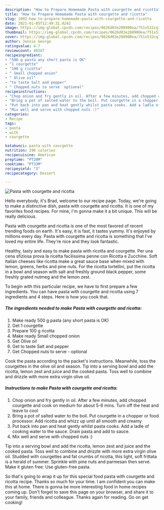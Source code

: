 ```yaml
---
description: "How to Prepare Homemade Pasta with courgette and ricotta"
title: "How to Prepare Homemade Pasta with courgette and ricotta"
slug: 1092-how-to-prepare-homemade-pasta-with-courgette-and-ricotta
date: 2021-01-05T12:49:31.024Z
image: https://img-global.cpcdn.com/recipes/0626d03e208900ea/751x532cq70/pasta-with-courgette-and-ricotta-recipe-main-photo.jpg
thumbnail: https://img-global.cpcdn.com/recipes/0626d03e208900ea/751x532cq70/pasta-with-courgette-and-ricotta-recipe-main-photo.jpg
cover: https://img-global.cpcdn.com/recipes/0626d03e208900ea/751x532cq70/pasta-with-courgette-and-ricotta-recipe-main-photo.jpg
author: Jennie George
ratingvalue: 4.7
reviewcount: 48247
recipeingredient:
- "500 g pasta any short pasta is OK"
- "1 courgette"
- "100 g ricotta"
- " Small chopped onion"
- " Olive oil"
- "to taste Salt and pepper"
- " Chopped nuts to serve  optional"
recipeinstructions:
- "Chop onion and fry gently in oil. After a few minutes, add chopped courgette and cook on medium for about 5-6 mins. Turn off the heat and leave to cool"
- "Bring a pot of salted water to the boil. Put courgette in a chopper or food processor. Add ricotta and whizz up until all smooth and creamy"
- "Put back into pan and heat gently whilst pasta cooks. Add a ladle of cooking water to the sauce. Drain pasta and add to sauce."
- "Mix well and serve with chopped nuts :)"
categories:
- Recipe
tags:
- pasta
- with
- courgette

katakunci: pasta with courgette 
nutrition: 296 calories
recipecuisine: American
preptime: "PT20M"
cooktime: "PT33M"
recipeyield: "3"
recipecategory: Dessert

---
```



![Pasta with courgette and ricotta](https://img-global.cpcdn.com/recipes/0626d03e208900ea/751x532cq70/pasta-with-courgette-and-ricotta-recipe-main-photo.jpg)

Hello everybody, it's Brad, welcome to our recipe page. Today, we're going to make a distinctive dish, pasta with courgette and ricotta. It is one of my favorites food recipes. For mine, I'm gonna make it a bit unique. This will be really delicious.

Pasta with courgette and ricotta is one of the most favored of recent trending foods on earth. It's easy, it is fast, it tastes yummy. It's enjoyed by millions every day. Pasta with courgette and ricotta is something that I've loved my entire life. They're nice and they look fantastic.

Healthy, tasty and easy to make pasta with ricotta and courgette. Per una cena sfiziosa prova la ricetta facilissima penne con Ricotta e Zucchine. Soft Italian cheeses like ricotta make a great sauce base when mixed with lemon, greens, herbs and pine nuts. For the ricotta tortellini, put the ricotta in a bowl and season with salt and freshly ground black pepper, some freshly grated nutmeg and the lemon zest.


To begin with this particular recipe, we have to first prepare a few ingredients. You can have pasta with courgette and ricotta using 7 ingredients and 4 steps. Here is how you cook that.

<!--inarticleads1-->

##### The ingredients needed to make Pasta with courgette and ricotta:

1. Make ready 500 g pasta (any short pasta is OK)
1. Get 1 courgette
1. Prepare 100 g ricotta
1. Make ready  Small chopped onion
1. Get  Olive oil
1. Get to taste Salt and pepper
1. Get  Chopped nuts to serve - optional


Cook the pasta according to the packet&#39;s instructions. Meanwhile, toss the courgettes in the olive oil and season. Tip into a serving bowl and add the ricotta, lemon zest and juice and the cooked pasta. Toss well to combine and drizzle with more extra virgin olive oil. 

<!--inarticleads2-->

##### Instructions to make Pasta with courgette and ricotta:

1. Chop onion and fry gently in oil. After a few minutes, add chopped courgette and cook on medium for about 5-6 mins. Turn off the heat and leave to cool
1. Bring a pot of salted water to the boil. Put courgette in a chopper or food processor. Add ricotta and whizz up until all smooth and creamy
1. Put back into pan and heat gently whilst pasta cooks. Add a ladle of cooking water to the sauce. Drain pasta and add to sauce.
1. Mix well and serve with chopped nuts :)


Tip into a serving bowl and add the ricotta, lemon zest and juice and the cooked pasta. Toss well to combine and drizzle with more extra virgin olive oil. Studded with courgettes and fat crumbs of ricotta, this light, soft frittata is a herald of summer. Sprinkle with pine nuts and parmesan then serve. Make it gluten free: Use gluten-free pasta. 

So that's going to wrap it up for this special food pasta with courgette and ricotta recipe. Thanks so much for your time. I am confident you can make this at home. There is gonna be more interesting food in home recipes coming up. Don't forget to save this page on your browser, and share it to your family, friends and colleague. Thanks again for reading. Go on get cooking!
